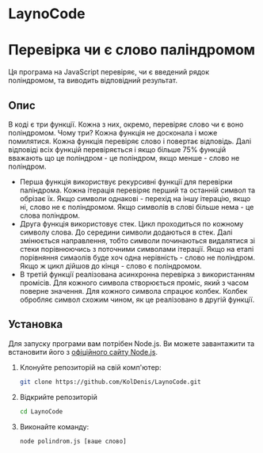 # LaynoCode
# Перевірка чи є слово паліндромом

Ця програма на JavaScript перевіряє, чи є введений рядок поліндромом, та виводить відповідний результат.

## Опис

В коді є три функції. Кожна з них, окремо, перевіряє слово чи є воно поліндромом. Чому три? Кожна функція не досконала і може помилятися. Кожна функція перевіряє слово і повертає відповідь. Далі відповіді всіх функцій перевіряється і якщо більше 75% функцій вважають що це поліндром - це поліндром, якщо менше - слово не поліндром.
- Перша функція використвує рекурсивні функції для перевірки паліндрома. Кожна ітерація перевіряє перший та останній символ та обрізає їх. Якщо символи однакові - перехід на іншу ітерацію, якщо ні, слово не є поліндромом. Якщо символів в слові більше нема - це слова поліндром.
- Друга функція використовує стек. Цикл проходиться по кожному символу слова. До середини символи додаються в стек. Далі змінюється направлення, тобто символи починаються видалятися зі стеки порівнюючись з поточними символами ітерації. Якщо на етапі порівняння симаолів буде хоч одна нерівність - слово не поліндром. Якщо ж цикл дійшов до кінця - слово є поліндромом.
- В третій функції реалізована асинхронна перевірка з використанням промісів. Для кожного символа створюється проміс, який з часом поверне значення. Для кожного символа спрацює колбек. Колбек обробляє символ схожим чином, як це реалізовано в другій функції.

## Установка

Для запуску програми вам потрібен Node.js. Ви можете завантажити та встановити його з [офіційного сайту Node.js](https://nodejs.org/).

1. Клонуйте репозиторій на свій комп'ютер:

   ```bash
   git clone https://github.com/KolDenis/LaynoCode.git
   
2. Відкрийте репозиторій
   ```bash
   cd LaynoCode
   
3. Виконайте команду:
     ```bash
   node polindrom.js [ваше слово]
     

